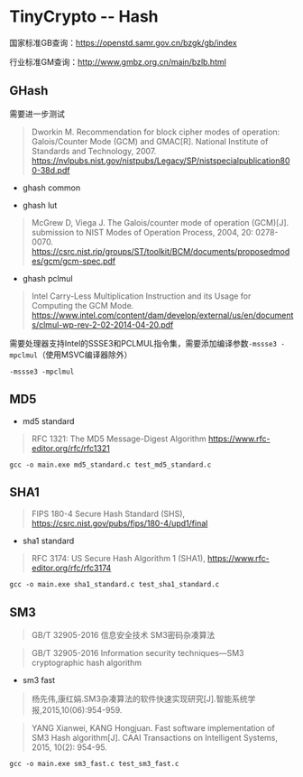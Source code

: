 # TinyCrypto -- Hash

国家标准GB查询：https://openstd.samr.gov.cn/bzgk/gb/index

行业标准GM查询：http://www.gmbz.org.cn/main/bzlb.html

## GHash

需要进一步测试

> Dworkin M. Recommendation for block cipher modes of operation: Galois/Counter Mode (GCM) and GMAC[R]. National Institute of Standards and Technology, 2007.
> https://nvlpubs.nist.gov/nistpubs/Legacy/SP/nistspecialpublication800-38d.pdf

* ghash common

* ghash lut

> McGrew D, Viega J. The Galois/counter mode of operation (GCM)[J]. submission to NIST Modes of Operation Process, 2004, 20: 0278-0070.
> https://csrc.nist.rip/groups/ST/toolkit/BCM/documents/proposedmodes/gcm/gcm-spec.pdf

* ghash pclmul

> Intel Carry-Less Multiplication Instruction and its Usage for Computing the GCM Mode.
> https://www.intel.com/content/dam/develop/external/us/en/documents/clmul-wp-rev-2-02-2014-04-20.pdf

需要处理器支持Intel的SSSE3和PCLMUL指令集，需要添加编译参数`-mssse3 -mpclmul`（使用MSVC编译器除外）

```
-mssse3 -mpclmul
```

## MD5

* md5 standard

> RFC 1321: The MD5 Message-Digest Algorithm
> https://www.rfc-editor.org/rfc/rfc1321

```
gcc -o main.exe md5_standard.c test_md5_standard.c
```

## SHA1

> FIPS 180-4 Secure Hash Standard (SHS), 
> https://csrc.nist.gov/pubs/fips/180-4/upd1/final

* sha1 standard

> RFC 3174: US Secure Hash Algorithm 1 (SHA1),
> https://www.rfc-editor.org/rfc/rfc3174

```
gcc -o main.exe sha1_standard.c test_sha1_standard.c
```

## SM3

> GB/T 32905-2016 信息安全技术 SM3密码杂凑算法

> GB/T 32905-2016 Information security techniques—SM3 cryptographic hash algorithm

* sm3 fast

> 杨先伟,康红娟.SM3杂凑算法的软件快速实现研究[J].智能系统学报,2015,10(06):954-959.

> YANG Xianwei, KANG Hongjuan. Fast software implementation of SM3 Hash algorithm[J]. CAAI Transactions on Intelligent Systems, 2015, 10(2): 954-95.

```
gcc -o main.exe sm3_fast.c test_sm3_fast.c
```